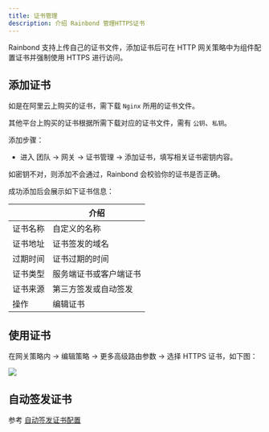 ```yaml
---
title: 证书管理
description: 介绍 Rainbond 管理HTTPS证书
---
```


Rainbond 支持上传自己的证书文件，添加证书后可在 HTTP 网关策略中为组件配置证书并强制使用 HTTPS 进行访问。

## 添加证书

如是在阿里云上购买的证书，需下载 `Nginx` 所用的证书文件。

其他平台上购买的证书根据所需下载对应的证书文件，需有 `公钥`、`私钥`。

添加步骤：

* 进入 团队 -> 网关 -> 证书管理 -> 添加证书，填写相关证书密钥内容。

如密钥不对，则添加不会通过，Rainbond 会校验你的证书是否正确。

成功添加后会展示如下证书信息：

|          | 介绍                   |
| -------- | ---------------------- |
| 证书名称 | 自定义的名称           |
| 证书地址 | 证书签发的域名         |
| 过期时间 | 证书过期的时间         |
| 证书类型 | 服务端证书或客户端证书 |
| 证书来源 | 第三方签发或自动签发   |
| 操作     | 编辑证书               |

## 使用证书

在网关策略内 -> 编辑策略 -> 更多高级路由参数 -> 选择 HTTPS 证书，如下图：

![](https://static.goodrain.com/docs/5.6/use-manual/team-manage/gateway/certs.png)



## 自动签发证书

参考 [自动签发证书配置](/docs/ops-guide/management/auto-cert)
